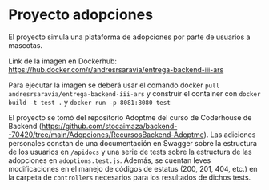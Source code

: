 # Proyecto adopciones

El proyecto simula una plataforma de adopciones por parte de usuarios a mascotas. 

Link de la imagen en Dockerhub: https://hub.docker.com/r/andresrsaravia/entrega-backend-iii-ars

Para ejecutar la imagen se deberá usar el comando docker `pull andresrsaravia/entrega-backend-iii-ars` y construir el container con `docker build -t test .` y `docker run -p 8081:8080 test`

El proyecto se tomó del repositorio Adoptme del curso de Coderhouse de Backend (https://github.com/stocaimaza/backend--70420/tree/main/Adopciones/RecursosBackend-Adoptme). Las adiciones personales constan de una documentación en Swagger sobre la estructura de los usuarios en `/apidocs` y una serie de tests sobre la estructura de las adopciones en `adoptions.test.js`. Además, se cuentan leves modificaciones en el manejo de códigos de estatus (200, 201, 404, etc.) en la carpeta de `controllers` necesarios para los resultados de dichos tests.